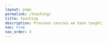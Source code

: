 ```yaml
---
layout: page
permalink: /teaching/
title: teaching
description: Previous courses we have taught.
nav: true
nav_order: 4
---
```


<!-- For now, this page is assumed to be a static description of your courses. You can convert it to a collection similar to `_projects/` so that you can have a dedicated page for each course.

Organize your courses by years, topics, or universities, however you like! -->
